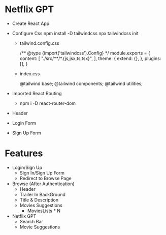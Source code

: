 # Netflix GPT

- Create React App
- Configure Css
  npm install -D tailwindcss
  npx tailwindcss init

  - tailwind.config.css

    /** @type {import('tailwindcss').Config} \*/
    module.exports = {
    content: [
    "./src/**/\*.{js,jsx,ts,tsx}",
    ],
    theme: {
    extend: {},
    },
    plugins: [],
    }

  - index.css

    @tailwind base;
    @tailwind components;
    @tailwind utilities;

- Imported React Routing
  - npm i -D react-router-dom
- Header
- Login Form
- Sign Up Form

# Features

- Login/Sign Up
  - Sign In/Sign Up Form
  - Redirect to Browse Page
- Browse (After Authentication)
  - Header
  - Trailer In BackGround
  - Title & Description
  - Movies Suggestions
    - MoviesLists \* N
- Netflix GPT
  - Search Bar
  - Movie Suggestions
